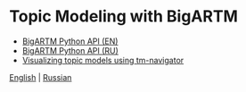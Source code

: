 Topic Modeling with BigARTM
===========================

- [BigARTM Python API (EN)](https://github.com/bigartm/bigartm-book/blob/master/BigARTM_example_EN.ipynb)
- [BigARTM Python API (RU)](https://github.com/bigartm/bigartm-book/blob/master/BigARTM_example_RU.ipynb)
- [Visualizing topic models using tm-navigator](https://github.com/bigartm/bigartm-book/blob/master/BigartmNavigatorExample.ipynb)

[English](http://github.com/bigartm/bigartm-book/blob/master/Topic_Modeling_with_BigARTM.ipynb) | [Russian](http://github.com/bigartm/bigartm-book/blob/master/Topic_Modeling_with_BigARTM_RU.ipynb)
